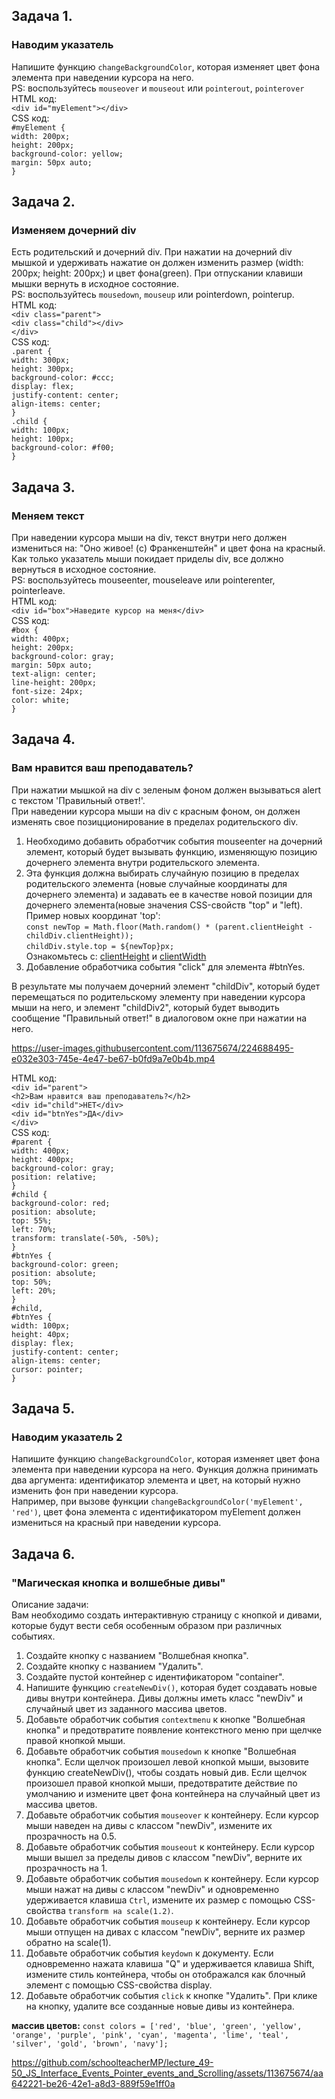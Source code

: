 ## Задача 1.   
### Наводим указатель  
Напишите функцию `changeBackgroundColor`, которая изменяет цвет фона элемента при наведении курсора на него.   
PS: воспользуйтесь `mouseover` и `mouseout` или `pointerout`, `pointerover`      
 HTML код:  
 `<div id="myElement"></div>`  
 CSS код:  
 `#myElement {`  
  `width: 200px;`  
  `height: 200px;`  
  `background-color: yellow;`  
 `margin: 50px auto;`  
`}`  

## Задача 2.   
### Изменяем дочерний div   
Есть родительский и дочерний div. При нажатии на дочерний div мышкой и удерживать нажатие он должен изменить размер (width: 200px; height: 200px;) и цвет фона(green). 
При отпускании клавиши мышки вернуть в исходное состояние.  
PS: воспользуйтесь `mousedown`, `mouseup` или  pointerdown, pointerup.  
HTML код:  
`<div class="parent">`  
  `<div class="child"></div>`  
`</div>`    
CSS код:  
  `.parent {`  
  `width: 300px;`  
  `height: 300px;`  
  `background-color: #ccc;`  
  `display: flex;`  
  `justify-content: center;`  
  `align-items: center;`  
`}`  
`.child {`  
  `width: 100px;`  
  `height: 100px;`  
  `background-color: #f00;`  
`}`  
  

## Задача 3.   
### Меняем текст  
При наведении курсора мыши на div, текст внутри него должен измениться на: "Оно живое! (c) Франкенштейн" и цвет фона на красный.  
Как только указатель мыши покидает приделы div, все должно вернуться в исходное состояние.  
PS: воспользуйтесь mouseenter, mouseleave или pointerenter, pointerleave. 	
HTML код:  
`<div id="box">Наведите курсор на меня</div>`   
CSS код:  
`#box {`  
  `width: 400px;`  
  `height: 200px;`  
  `background-color: gray;`  
  `margin: 50px auto;`  
  `text-align: center;`  
  `line-height: 200px;`  
  `font-size: 24px;`  
  `color: white;`  
`}`  


## Задача 4.   
### Вам нравится ваш преподаватель?  
При нажатии мышкой на div с зеленым фоном должен вызываться alert с текстом 'Правильный ответ!'.  
При наведении курсора мыши на div с красным фоном, он должен изменять свое позицционирование в пределах родительского div.  
1. Необходимо добавить обработчик события mouseenter на дочерний элемент, который будет вызывать функцию, изменяющую позицию дочернего элемента внутри родительского элемента.  
2. Эта функция должна выбирать случайную позицию в пределах родительского элемента (новые случайные координаты для дочернего элемента) и задавать ее в качестве новой позиции для дочернего элемента(новые значения CSS-свойств "top" и "left).  
Пример новых координат 'top':  
`const newTop = Math.floor(Math.random() * (parent.clientHeight - childDiv.clientHeight));`  
`childDiv.style.top = ${newTop}px;`  
Ознакомьтесь с: [clientHeight](https://developer.mozilla.org/ru/docs/Web/API/Element/clientHeight)   и [clientWidth](https://developer.mozilla.org/ru/docs/Web/API/Element/clientWidth)  
4. Добавление обработчика события "click" для элемента #btnYes.  

В результате мы получаем дочерний элемент "childDiv", который будет перемещаться по родительскому элементу при наведении курсора мыши на него, и элемент "childDiv2", который будет выводить сообщение "Правильный ответ!" в диалоговом окне при нажатии на него.  

https://user-images.githubusercontent.com/113675674/224688495-e032e303-745e-4e47-be67-b0fd9a7e0b4b.mp4  

HTML код:  
 `<div id="parent">`  
    `<h2>Вам нравится ваш преподаватель?</h2>`  
    `<div id="child">НЕТ</div>`  
    `<div id="btnYes">ДА</div>`  
  `</div>`  
  CSS код:  
`#parent {`  
  `width: 400px;`  
  `height: 400px;`  
  `background-color: gray;`  
  `position: relative;`  
`}`  
`#child {`  
  `background-color: red;`  
  `position: absolute;`  
  `top: 55%;`  
  `left: 70%;`  
  `transform: translate(-50%, -50%);`  
`}`  
`#btnYes {`  
  `background-color: green;`  
  `position: absolute;`  
  `top: 50%;`  
  `left: 20%;`  
`}`  
`#child,`  
`#btnYes {`  
  `width: 100px;`  
  `height: 40px;`  
  `display: flex;`  
  `justify-content: center;`  
  `align-items: center;`  
  `cursor: pointer;`  
`}`  



## Задача 5.   
### Наводим указатель 2 
Напишите функцию `changeBackgroundColor`, которая изменяет цвет фона элемента при наведении курсора на него. Функция должна принимать два аргумента: идентификатор элемента и цвет, на который нужно изменить фон при наведении курсора.  
Например, при вызове функции `changeBackgroundColor('myElement', 'red')`, цвет фона элемента с идентификатором myElement должен измениться на красный при наведении курсора.  

## Задача 6.   
### "Магическая кнопка и волшебные дивы"  
Описание задачи:  
Вам необходимо создать интерактивную страницу с кнопкой и дивами, которые будут вести себя особенным образом при различных событиях.  

1. Создайте кнопку с названием "Волшебная кнопка".
2. Создайте кнопку с названием "Удалить".
3. Создайте пустой контейнер с идентификатором "container".
4. Напишите функцию `createNewDiv()`, которая будет создавать новые дивы внутри контейнера. Дивы должны иметь класс "newDiv" и случайный цвет из заданного массива цветов.
5. Добавьте обработчик события `contextmenu` к кнопке "Волшебная кнопка" и предотвратите появление контекстного меню при щелчке правой кнопкой мыши.
6. Добавьте обработчик события `mousedown` к кнопке "Волшебная кнопка". Если щелчок произошел левой кнопкой мыши, вызовите функцию createNewDiv(), чтобы создать новый див. Если щелчок произошел правой кнопкой мыши, предотвратите действие по умолчанию и измените цвет фона контейнера на случайный цвет из массива цветов.
7. Добавьте обработчик события `mouseover` к контейнеру. Если курсор мыши наведен на дивы с классом "newDiv", измените их прозрачность на 0.5.
8. Добавьте обработчик события `mouseout` к контейнеру. Если курсор мыши вышел за пределы дивов с классом "newDiv", верните их прозрачность на 1.
9. Добавьте обработчик события `mousedown` к контейнеру. Если курсор мыши нажат на дивы с классом "newDiv" и одновременно удерживается клавиша `Ctrl`, измените их размер с помощью CSS-свойства `transform на scale(1.2)`.
10. Добавьте обработчик события `mouseup` к контейнеру. Если курсор мыши отпущен на дивах с классом "newDiv", верните их размер обратно на scale(1).
11. Добавьте обработчик события `keydown` к документу. Если одновременно нажата клавиша "Q" и удерживается клавиша Shift, измените стиль контейнера, чтобы он отображался как блочный элемент с помощью CSS-свойства display. 
12. Добавьте обработчик события `click` к кнопке "Удалить". При клике на кнопку, удалите все созданные новые дивы из контейнера.

**массив цветов:** `const colors = ['red', 'blue', 'green', 'yellow', 'orange', 'purple', 'pink', 'cyan', 'magenta', 'lime', 'teal', 'silver', 'gold', 'brown', 'navy'];`  




https://github.com/schoolteacherMP/lecture_49-50_JS_Interface_Events_Pointer_events_and_Scrolling/assets/113675674/aa642221-be26-42e1-a8d3-889f59e1ff0a


